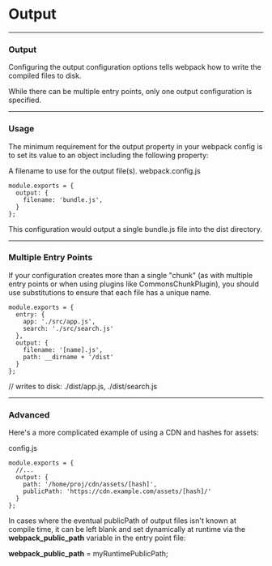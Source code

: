 # Output

---
### Output

Configuring the output configuration options tells webpack how to write the compiled files to disk. 

While there can be multiple entry points, only one output configuration is specified.

---
### Usage
The minimum requirement for the output property in your webpack config is to set its value to an object including the following property:

A filename to use for the output file(s).
webpack.config.js
```
module.exports = {
  output: {
    filename: 'bundle.js',
  }
};
```

This configuration would output a single bundle.js file into the dist directory.

---
### Multiple Entry Points
If your configuration creates more than a single "chunk" (as with multiple entry points or when using plugins like CommonsChunkPlugin), you should use substitutions to ensure that each file has a unique name.
```
module.exports = {
  entry: {
    app: './src/app.js',
    search: './src/search.js'
  },
  output: {
    filename: '[name].js',
    path: __dirname + '/dist'
  }
};
```

// writes to disk: ./dist/app.js, ./dist/search.js

---
### Advanced
Here's a more complicated example of using a CDN and hashes for assets:

config.js
```
module.exports = {
  //...
  output: {
    path: '/home/proj/cdn/assets/[hash]',
    publicPath: 'https://cdn.example.com/assets/[hash]/'
  }
};
```
In cases where the eventual publicPath of output files isn't known at compile time, it can be left blank and set dynamically at runtime via the __webpack_public_path__ variable in the entry point file:

__webpack_public_path__ = myRuntimePublicPath;


